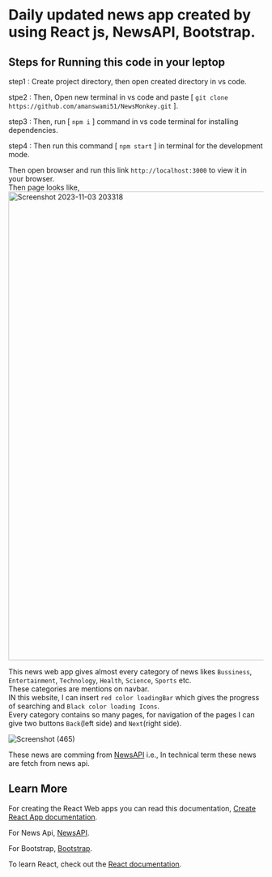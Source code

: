 # Daily updated news app created by using React js, NewsAPI, Bootstrap.

## Steps for Running this code in your leptop
step1 : Create project directory, then open created directory in vs code.

stpe2 : Then, Open new terminal in vs code and paste [ `git clone https://github.com/amanswami51/NewsMonkey.git` ].

step3 : Then, run [ `npm i` ] command in vs code terminal for installing dependencies.

step4 : Then run this command [ `npm start` ] in terminal for the development mode.

Then open browser and run this link `http://localhost:3000` to view it in your browser.\
Then page looks like, 
<img width="925" alt="Screenshot 2023-11-03 203318" src="https://github.com/amanswami51/NewsMonkey/assets/126395625/8def3937-5ef8-4cb3-b17a-cd1712676383">

This news web app gives almost every category of news likes `Bussiness`, `Entertainment`, `Technology`, `Health`, `Science`, `Sports` etc. \
These categories are mentions on navbar. \
IN this website, I can insert `red color loadingBar` which gives the progress of searching and `Black color loading Icons`. \
Every category contains so many pages, for navigation of the pages I can give two buttons `Back`(left side) and `Next`(right side).

![Screenshot (465)](https://github.com/amanswami51/NewsMonkey/assets/126395625/01755932-01c4-4496-97c7-5893eaebbbd8)

These news are comming from [NewsAPI](https://newsapi.org/) i.e., In technical term these news are fetch from news api.


## Learn More

For creating the React Web apps you can read this documentation, [Create React App documentation](https://facebook.github.io/create-react-app/docs/getting-started).

For News Api, [NewsAPI](https://newsapi.org/).

For Bootstrap, [Bootstrap](https://getbootstrap.com/).

To learn React, check out the [React documentation](https://reactjs.org/).
